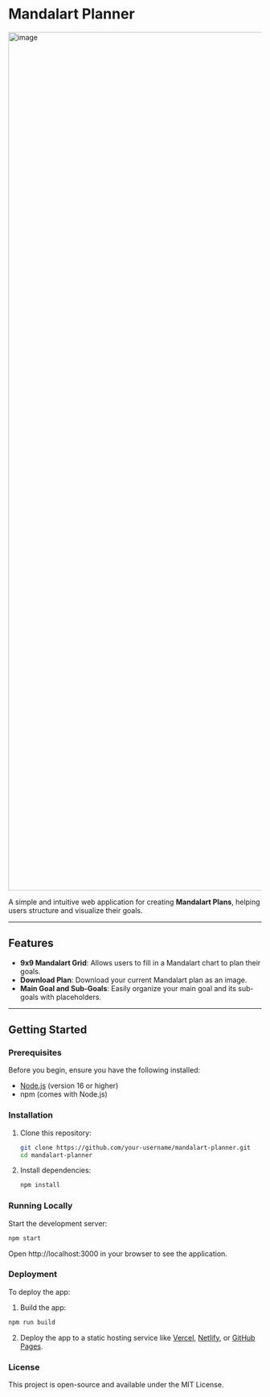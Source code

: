 # Mandalart Planner
<img width="1706" alt="image" src="https://github.com/user-attachments/assets/a23c6ecd-3ed4-4626-996f-c06b63bf685b" />

A simple and intuitive web application for creating **Mandalart Plans**, helping users structure and visualize their goals.

---

## Features

- **9x9 Mandalart Grid**: Allows users to fill in a Mandalart chart to plan their goals.
- **Download Plan**: Download your current Mandalart plan as an image.
- **Main Goal and Sub-Goals**: Easily organize your main goal and its sub-goals with placeholders.

---

## Getting Started

### Prerequisites

Before you begin, ensure you have the following installed:

- [Node.js](https://nodejs.org/) (version 16 or higher)
- npm (comes with Node.js)

### Installation

1. Clone this repository:

   ```bash
   git clone https://github.com/your-username/mandalart-planner.git
   cd mandalart-planner
   ```

2. Install dependencies:

   ```bash
   npm install
   ```

### Running Locally

Start the development server:

```bash
npm start
```

Open http://localhost:3000 in your browser to see the application.

### Deployment

To deploy the app:
1.	Build the app:

```bash
npm run build
```

2.	Deploy the app to a static hosting service like [Vercel](https://vercel.com/), [Netlify](https://www.netlify.com/), or [GitHub Pages](https://pages.github.com/).

### License

This project is open-source and available under the MIT License.
